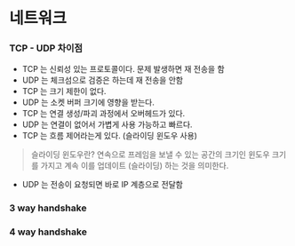 # 네트워크

### TCP - UDP 차이점
- TCP 는 신뢰성 있는 프로토콜이다. 문제 발생하면 재 전송을 함
- UDP 는 체크섬으로 검증은 하는데 재 전송을 안함
- TCP 는 크기 제한이 없다.
- UDP 는 소켓 버퍼 크기에 영향을 받는다.
- TCP 는 연결 생성/파괴 과정에서 오버헤드가 있다.
- UDP 는 연결이 없어서 가볍게 사용 가능하고 빠르다.
- TCP 는 흐름 제어라는게 있다. (슬라이딩 윈도우 사용)

> 슬라이딩 윈도우란? 연속으로 프레임을 보낼 수 있는 공간의 크기인 윈도우 크기를 가지고 계속 이를 업데이트 (슬라이딩) 하는 것을 의미한다.

- UDP 는 전송이 요청되면 바로 IP 계층으로 전달함

### 3 way handshake

### 4 way handshake
